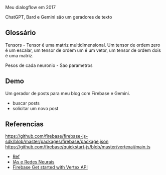 Meu dialogflow em 2017

ChatGPT, Bard e Gemini são um geradores de texto

## Glossário

Tensors - Tensor é uma matriz multidimensional. Um tensor de ordem zero é um escalar, um tensor de ordem um é um vetor,
um tensor de ordem dois é uma matriz.

Pesos de cada neuronio - Sao parametros

## Demo

Um gerador de posts para meu blog com Firebase e Gemini.

- buscar posts
- solicitar um novo post

## Referencias
https://github.com/firebase/firebase-js-sdk/blob/master/packages/firebase/package.json
https://github.com/firebase/quickstart-js/blob/master/vertexai/main.ts

- [Ref](https://firebase.google.com/docs/reference/js/vertexai-preview?authuser=1)
- [IAs e Redes Neurais](https://www.youtube.com/watch?v=UDrDg6uUOVs)
- [Firebase Get started with Vertex API](https://firebase.google.com/docs/vertex-ai/get-started)
